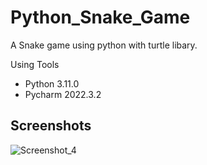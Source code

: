 # Python_Snake_Game
A Snake game using python with turtle libary.

Using Tools
- Python 3.11.0
- Pycharm 2022.3.2

## Screenshots
![Screenshot_4](https://user-images.githubusercontent.com/90706926/217205749-07254a36-6343-4a9a-adb2-f3d6ff35f89e.png)
